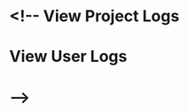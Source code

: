 # <!-- <a asp-controller="ActivityLog" asp-action="ByProject" asp-route-projectId="@Model.ProjectId" class="btn btn-info">View Project Logs</a>

# <a asp-controller="ActivityLog" asp-action="ByUser" asp-route-userId="@Model.UserId" class="btn btn-info">View User Logs</a>

# -->

